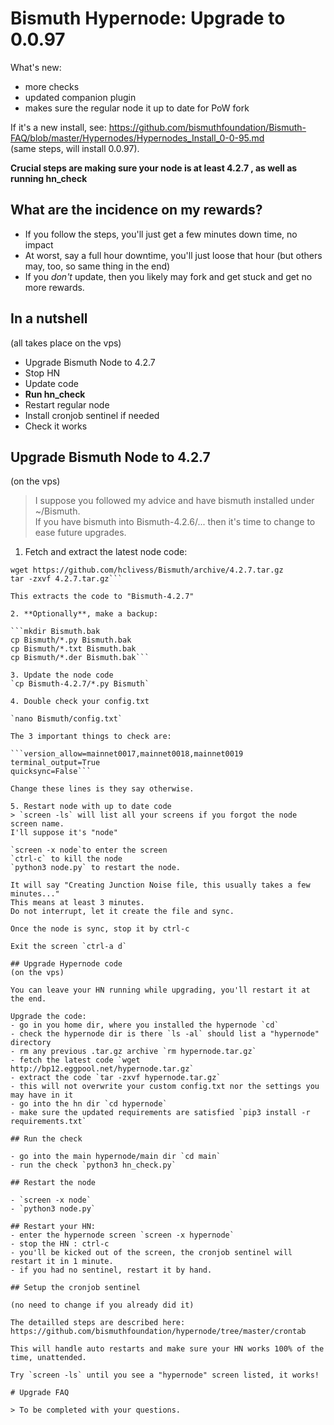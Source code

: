 # Bismuth Hypernode: Upgrade to 0.0.97

What's new:
- more checks
- updated companion plugin
- makes sure the regular node it up to date for PoW fork

If it's a new install, see: https://github.com/bismuthfoundation/Bismuth-FAQ/blob/master/Hypernodes/Hypernodes_Install_0-0-95.md  
(same steps, will install 0.0.97).

**Crucial steps are making sure your node is at least 4.2.7 , as well as running hn_check**

## What are the incidence on my rewards?

- If you follow the steps, you'll just get a few minutes down time, no impact
- At worst, say a full hour downtime, you'll just loose that hour (but others may, too, so same thing in the end)
- If you *don't* update, then you likely may fork and get stuck and get no more rewards.

## In a nutshell
(all takes place on the vps)

- Upgrade Bismuth Node to 4.2.7
- Stop HN
- Update code
- **Run hn_check**
- Restart regular node
- Install cronjob sentinel if needed
- Check it works

## Upgrade Bismuth Node to 4.2.7
(on the vps)

> I suppose you followed my advice and have bismuth installed under ~/Bismuth.  
If you have bismuth into Bismuth-4.2.6/... then it's time to change to ease future upgrades.

1. Fetch and extract the latest node code:

```cd 
wget https://github.com/hclivess/Bismuth/archive/4.2.7.tar.gz
tar -zxvf 4.2.7.tar.gz```

This extracts the code to "Bismuth-4.2.7"

2. **Optionally**, make a backup:

```mkdir Bismuth.bak
cp Bismuth/*.py Bismuth.bak
cp Bismuth/*.txt Bismuth.bak
cp Bismuth/*.der Bismuth.bak```

3. Update the node code
`cp Bismuth-4.2.7/*.py Bismuth`

4. Double check your config.txt

`nano Bismuth/config.txt`

The 3 important things to check are:

```version_allow=mainnet0017,mainnet0018,mainnet0019
terminal_output=True
quicksync=False```

Change these lines is they say otherwise.

5. Restart node with up to date code
> `screen -ls` will list all your screens if you forgot the node screen name.  
I'll suppose it's "node"

`screen -x node`to enter the screen
`ctrl-c` to kill the node
`python3 node.py` to restart the node.

It will say "Creating Junction Noise file, this usually takes a few minutes..."   
This means at least 3 minutes.  
Do not interrupt, let it create the file and sync.

Once the node is sync, stop it by ctrl-c

Exit the screen `ctrl-a d`

## Upgrade Hypernode code
(on the vps)

You can leave your HN running while upgrading, you'll restart it at the end.

Upgrade the code:
- go in you home dir, where you installed the hypernode `cd`
- check the hypernode dir is there `ls -al` should list a "hypernode" directory
- rm any previous .tar.gz archive `rm hypernode.tar.gz`
- fetch the latest code `wget http://bp12.eggpool.net/hypernode.tar.gz`
- extract the code `tar -zxvf hypernode.tar.gz`
- this will not overwrite your custom config.txt nor the settings you may have in it
- go into the hn dir `cd hypernode`
- make sure the updated requirements are satisfied `pip3 install -r requirements.txt`

## Run the check 

- go into the main hypernode/main dir `cd main`
- run the check `python3 hn_check.py`

## Restart the node

- `screen -x node`
- `python3 node.py`

## Restart your HN: 
- enter the hypernode screen `screen -x hypernode`
- stop the HN : ctrl-c
- you'll be kicked out of the screen, the cronjob sentinel will restart it in 1 minute.
- if you had no sentinel, restart it by hand.

## Setup the cronjob sentinel

(no need to change if you already did it)

The detailled steps are described here: https://github.com/bismuthfoundation/hypernode/tree/master/crontab

This will handle auto restarts and make sure your HN works 100% of the time, unattended.  

Try `screen -ls` until you see a "hypernode" screen listed, it works!

# Upgrade FAQ

> To be completed with your questions.
